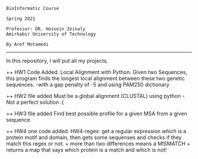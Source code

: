     BioInformatic Course

    Spring 2021
    
    Professor: DR. Hossein Zeinaly
    Amirkabir University of Technology

    By Aref Motamedi

------------------------------------------------------

In this repository, I will put all my projects.

++ HW1 Code Added.
    Local Alignment with Python. 
    Given two Sequences, this program finds the longest local alignment between these two genetic sequences. 
    -with a gap penalty of -5
    and using PAM250 dictionary

++ HW2 file added
    Must be a global alignment (CLUSTAL) using python
    - Not a perfect solution :(

++ HW3 file added
    Find best possible profile for a given MSA from a given sequence

++ HW4 one code added.
    HW4-regex: get a regular expression which is a protein motif and domain, then gets some sequenses and checks if they match this regex or not.
    + more than two differences means a MISMATCH
    + returns a map that says which protein is a match and which is not!
    
